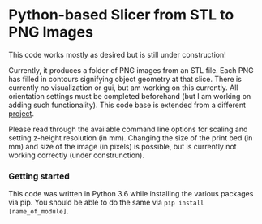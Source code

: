Python-based Slicer from STL to PNG Images
==========

This code works mostly as desired but is still under construction! 

Currently, it produces a folder of PNG images from an STL file. Each PNG has filled in contours signifying object geometry at that slice. There is currently no visualization or gui, but am working on this currently. All orientation settings must be completed beforehand (but I am working on adding such functionality). This code base is extended from a different [project](https://github.com/matthewelse/pySlice).

Please read through the available command line options for scaling and setting z-height resolution (in mm). Changing the size of the print bed (in mm) and size of the image (in pixels) is possible, but is currently not working correctly (under construnction).

### Getting started

This code was written in Python 3.6 while installing the various packages via pip. You should be able to do the same via ```pip install [name_of_module]```.

